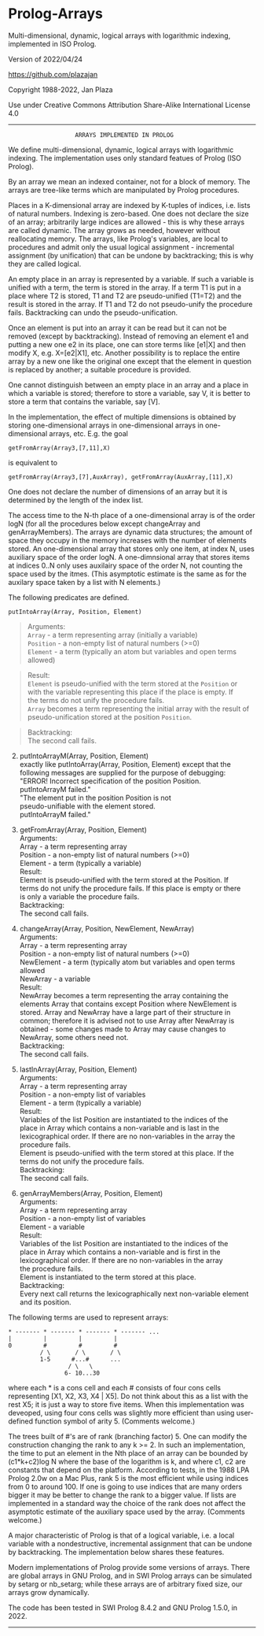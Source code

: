 # Prolog-Arrays

Multi-dimensional, dynamic, logical arrays with logarithmic indexing,   implemented in ISO Prolog.

Version of 2022/04/24

https://github.com/plazajan
                    
Copyright 1988-2022, Jan Plaza

Use under Creative Commons Attribution Share-Alike International License 4.0

-----------------------------------------------------------------------------

                       ARRAYS IMPLEMENTED IN PROLOG
              

We define multi-dimensional, dynamic, logical arrays with logarithmic 
indexing. The implementation uses only standard featues of Prolog (ISO Prolog).

By an array we mean an indexed container, not for a block of memory.
The arrays are tree-like terms which are manipulated by Prolog procedures.

Places in a K-dimensional array are indexed by K-tuples of indices,
i.e. lists of natural numbers. Indexing is zero-based.
One does not declare the size of an array; arbitrarily large indices
are allowed - this is why these arrays are called dynamic. 
The array grows as needed, however without reallocating memory. 
The arrays, like Prolog's variables, are local to procedures and admit only 
the usual logical assignment - incremental assignment (by unification) 
that can be undone by backtracking; this is why they are called logical. 
   
An empty place in an array is represented by a variable. If such a
variable is unified with a term, the term is stored in the array. 
If a term T1 is put in a place where T2 is stored, T1 and T2 are
pseudo-unified (T1=T2) and the result is stored in the array. 
If T1 and T2 do not pseudo-unify the procedure fails. 
Backtracking can undo the pseudo-unification. 

Once an element is put into an array it can be read but it can not be
removed (except by backtracking). Instead of removing an
element e1 and putting a new one e2 in its place, one can store terms like
[e1|X] and then modify X, e.g. X=[e2|X1], etc. Another
possibility is to replace the entire array by a new one like
the original one except that the element in question is replaced by another;
a suitable procedure is provided. 
   
One cannot distinguish between an empty place in an array and a
place in which a variable is stored; therefore to store a variable, say V,
it is better to store a term that contains the variable, say [V]. 

In the implementation, the effect of multiple dimensions is obtained by
storing one-dimensional arrays in one-dimensional arrays in
one-dimensional arrays, etc. E.g. the goal 
 
    getFromArray(Array3,[7,11],X) 

is equivalent to 

    getFromArray(Array3,[7],AuxArray), getFromArray(AuxArray,[11],X)
    
One does not declare the number of dimensions of an array but it is
determined by the length of the index list. 
   
The access time to the N-th place of a one-dimensional array is of the order
logN (for all the procedures below except changeArray and genArrayMembers). 
The arrays are dynamic data structures; the amount of space they occupy 
in the memory increases with the number of elements stored.
An one-dimensional array that stores only one item, at index N, 
uses auxiliary space of the order logN. 
A one-dimnsional array that stores items at indices 0..N only
uses auxilairy space of the order N, not counting the space used by the itmes. 
(This asymptotic estimate is the same as for the auxilary space
taken by a list with N elements.)

The following predicates are defined.

    putIntoArray(Array, Position, Element)
  
>Arguments:   
      `Array` - a term representing array (initially a variable)  
      `Position` - a non-empty list of natural numbers (>=0)  
      `Element` - a term (typically an atom but variables and open terms allowed) 
    
>Result:  
      `Element` is pseudo-unified with the term stored at the `Position` or  
      with the variable representing this place if the place is empty. If  
      the terms do not unify the procedure fails.  
      `Array` becomes a term representing the initial array with the result of    
      pseudo-unification stored at the position `Position`.  

>Backtracking:  
      The second call fails.  

2. putIntoArrayM(Array, Position, Element)    
   exactly like putIntoArray(Array, Position, Element) except that the  
   following messages are supplied for the purpose of debugging:   
   "ERROR! Incorrect specification of the position Position.    
    putIntoArrayM failed."   
   "The element put in the position Position is not    
    pseudo-unifiable with the element stored.  
    putIntoArrayM failed." 

3. getFromArray(Array, Position, Element)  
   Arguments:   
      Array - a term representing array   
      Position - a non-empty list of natural numbers (>=0)  
      Element - a term (typically a variable)  
   Result:  
      Element is pseudo-unified with the term stored at the Position. If  
      terms do not unify the procedure fails. If this place is empty or there  
      is only a variable the procedure fails.  
   Backtracking:  
      The second call fails.  

4. changeArray(Array, Position, NewElement, NewArray)  
   Arguments:  
      Array - a term representing array  
      Position - a non-empty list of natural numbers (>=0)  
      NewElement - a term (typically atom but variables and open terms allowed  
   NewArray - a variable  
   Result:  
      NewArray becomes a term representing the array containing the              
      elements Array that contains except Position where NewElement is   
      stored. Array and NewArray have a large part of their structure in   
      common; therefore it is advised not to use Array after NewArray is   
      obtained - some changes made to Array may cause changes to  
      NewArray, some others need not.  
   Backtracking:  
      The second call fails.  

5. lastInArray(Array, Position, Element)  
   Arguments:   
      Array - a term representing array   
      Position - a non-empty list of variables  
      Element - a term (typically a variable)  
   Result:  
      Variables of the list Position are instantiated to the indices of the   
      place in Array which contains a non-variable and is last in the   
      lexicographical order. If there are no non-variables in the array the   
      procedure fails.  
      Element is pseudo-unified with the term stored at this place. If the        
      terms do not unify the procedure fails.  
   Backtracking:  
      The second call fails.  

6. genArrayMembers(Array, Position, Element)  
   Arguments:   
      Array - a term representing array   
      Position - a non-empty list of variables  
      Element - a variable  
   Result:  
      Variables of the list Position are instantiated to the indices of the   
      place in Array which contains a non-variable and is first in the  
      lexicographical order. If there are no non-variables in the array   
      the procedure fails.  
   Element is instantiated to the term stored at this place.  
   Backtracking:  
   Every next call returns the lexicographically next non-variable element   
      and its position.  


The following terms are used to represent arrays:


    * ------- * ------- * ------- * ------- ...
    |         |         |         |
    0         #         #         #
             / \       / \       / \
             1-5      #...#      ...  
                     / \   \
                    6- 10...30

where each * is a cons cell and each # consists of four cons cells
representing [X1, X2, X3, X4 | X5]. Do not think about this as a list 
with the rest X5; it is just a way to store five items. 
When this implementation was deveoped, using four cons cells 
was slightly more efficient than using user-defined function symbol of
arity 5. (Comments welcome.)

The trees built of #'s are of rank (branching factor) 5. One can modify the
construction changing the rank to any k >= 2. In such an implementation,
the time to put an element in the Nth place of an array can be bounded
by (c1*k+c2)log N where the base of the logarithm is k, and where c1, c2
are constants that depend on the platform. 
According to tests, in the 1988 LPA Prolog 2.0w on a Mac Plus, rank 5 is 
the most efficient while using indices from 0 to around 100. If one is going
to use indices that are many orders bigger it may be better to change the
rank to a bigger value. If lists are implemented in a standard way 
the choice of the rank does not affect the asymptotic estimate of the 
auxiliary space used by the array. (Comments welcome.)

A major characteristic of Prolog is that of a logical variable, i.e. a
local variable with a nondestructive, incremental assignment that can be
undone by backtracking. The implementation below shares these features.
 
Modern implementations of Prolog provide some versions of arrays. 
There are global arrays in GNU Prolog, and in SWI Prolog arrays 
can be simulated by setarg or nb_setarg; while these arrays are 
of arbitrary fixed size, our arrays grow dynamically.

The code has been tested in SWI Prolog 8.4.2 and GNU Prolog 1.5.0, in 2022.

-----------------------------------------------------------------------------
